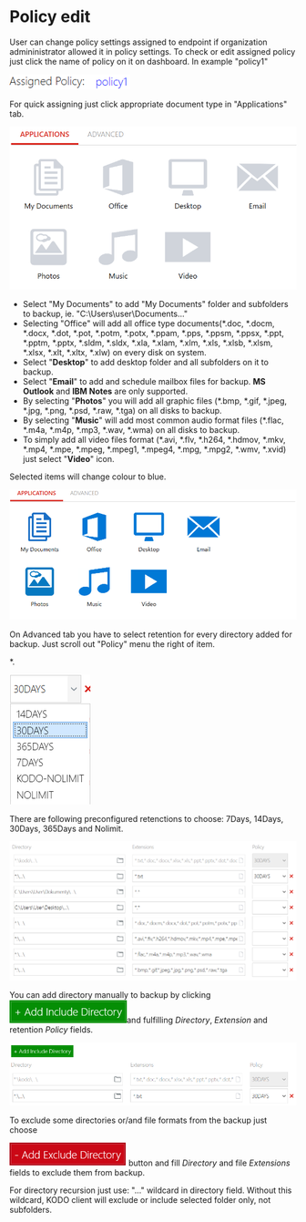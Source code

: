 # Policy edit

User can change policy settings assigned to endpoint if organization admininistrator allowed it in policy settings. To check or edit assigned policy just click the name of policy on it on dashboard. In example "policy1"

![](../../.gitbook/assets/assignedpol1.PNG)

For quick assigning just click appropriate document type in "Applications" tab.

![](../../.gitbook/assets/clipolicyset1.PNG)

* Select "My Documents" to add "My Documents" folder and subfolders to backup, ie. "C:\Users\user\Documents...\"
* Selecting "Office" will add all office type documents\(\*.doc, \*.docm, \*.docx, \*.dot, \*.pot, \*.potm, \*.potx,  \*.ppam, \*.pps, \*.ppsm, \*.ppsx, \*.ppt, \*.pptm, \*.pptx, \*.sldm, \*.sldx, \*.xla, \*.xlam, \*.xlm, \*.xls, \*.xlsb, \*.xlsm, \*.xlsx, \*.xlt, \*.xltx, \*.xlw\) on every disk on system.
* Select "**Desktop**" to add desktop folder and all subfolders on it to backup.
* Select "**Email**" to add and schedule mailbox files for backup. **MS Outlook** and **IBM Notes** are only supported.
* By selecting "**Photos**" you will add all graphic files \(\*.bmp, \*.gif, \*.jpeg, \*.jpg, \*.png, \*.psd, \*.raw, \*.tga\) on all disks to backup.
* By selecting "**Music**" will add most common audio format files \(\*.flac, \*.m4a, \*.m4p, \*.mp3, \*.wav, \*.wma\) on all disks to backup.
* To simply add all video files format \(\*.avi, \*.flv, \*.h264, \*.hdmov, \*.mkv, \*.mp4, \*.mpe, \*.mpeg, \*.mpeg1, \*.mpeg4, \*.mpg, \*.mpg2, \*.wmv, \*.xvid\) just select "**Video**" icon.

Selected items will change colour to blue.

![](../../.gitbook/assets/clipolicyset2.PNG)

On Advanced tab you have to select retention for every directory added for backup. Just scroll out "Policy" menu  the right of item.

\*.

![](../../.gitbook/assets/clipolicyset5.PNG)

There are following preconfigured retenctions to choose: 7Days, 14Days, 30Days, 365Days and Nolimit.

![](../../.gitbook/assets/clipolicyset3.PNG)

You can add directory manually to backup by clicking ![](../../.gitbook/assets/addinclude.PNG)and fulfilling _Directory_, _Extension_ and retention _Policy_ fields.

![](../../.gitbook/assets/clipolicyset4.PNG)

To exclude some directories or/and file formats from the backup just choose 

![](../../.gitbook/assets/addexclude.PNG) button and fill _Directory_ and file _Extensions_ fields to exclude them from backup.

For directory recursion just use: "...\" wildcard in directory field. Without this wildcard, KODO client will exclude or include selected folder only, not subfolders.

